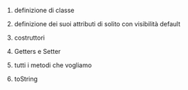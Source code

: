 1. definizione di classe

2. definizione dei suoi attributi di solito con visibilità default

3. costruttori

4. Getters e Setter

5. tutti i metodi che vogliamo

6. toString
